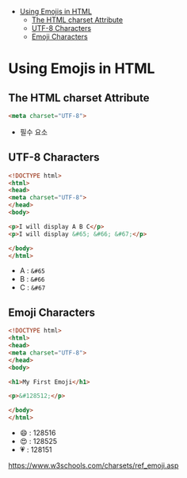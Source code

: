 - [Using Emojis in HTML](#using-emojis-in-html)
  * [The HTML charset Attribute](#the-html-charset-attribute)
  * [UTF-8 Characters](#utf-8-characters)
  * [Emoji Characters](#emoji-characters)

# Using Emojis in HTML

## The HTML charset Attribute

```html
<meta charset="UTF-8">
```

- 필수 요소

## UTF-8 Characters

```html
<!DOCTYPE html>
<html>
<head>
<meta charset="UTF-8">
</head>
<body>

<p>I will display A B C</p>
<p>I will display &#65; &#66; &#67;</p>

</body>
</html>
```

- A : `&#65`
- B : `&#66`
- C : `&#67`

## Emoji Characters

```html
<!DOCTYPE html>
<html>
<head>
<meta charset="UTF-8">
</head>
<body>

<h1>My First Emoji</h1>

<p>&#128512;</p>

</body>
</html>
```

- 😄 : 128516
- 😍 : 128525
- 💗 : 128151

https://www.w3schools.com/charsets/ref_emoji.asp

